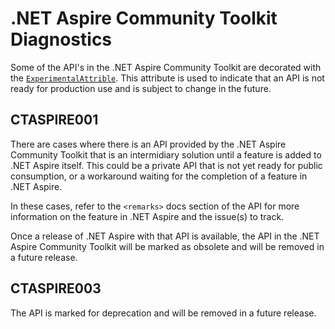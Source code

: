 # .NET Aspire Community Toolkit Diagnostics

Some of the API's in the .NET Aspire Community Toolkit are decorated with the [`ExperimentalAttrible`](https://learn.microsoft.com/dotnet/api/system.diagnostics.codeanalysis.experimentalattribute). This attribute is used to indicate that an API is not ready for production use and is subject to change in the future.

## CTASPIRE001

There are cases where there is an API provided by the .NET Aspire Community Toolkit that is an intermidiary solution until a feature is added to .NET Aspire itself. This could be a private API that is not yet ready for public consumption, or a workaround waiting for the completion of a feature in .NET Aspire.

In these cases, refer to the `<remarks>` docs section of the API for more information on the feature in .NET Aspire and the issue(s) to track.

Once a release of .NET Aspire with that API is available, the API in the .NET Aspire Community Toolkit will be marked as obsolete and will be removed in a future release.

## CTASPIRE003

The API is marked for deprecation and will be removed in a future release.
